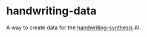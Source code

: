 # handwriting-data
A way to create data for the [handwriting-synthesis](https://github.com/sjvasquez/handwriting-synthesis) AI. 
